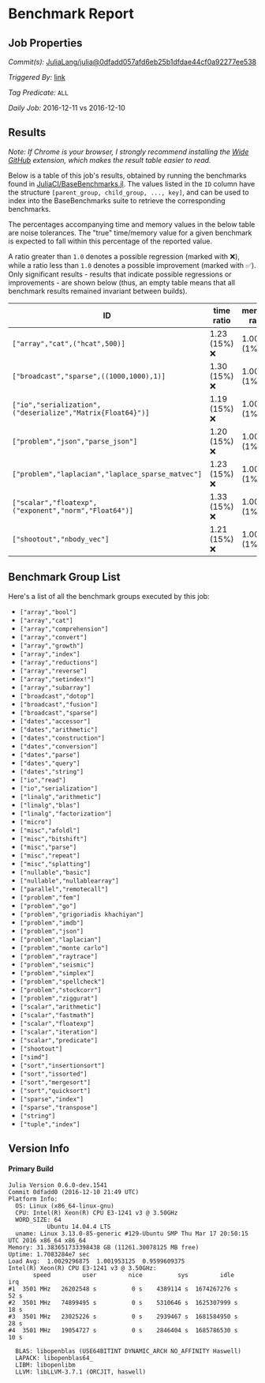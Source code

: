 # Benchmark Report

## Job Properties

*Commit(s):* [JuliaLang/julia@0dfadd057afd6eb25b1dfdae44cf0a92277ee538](https://github.com/JuliaLang/julia/commit/0dfadd057afd6eb25b1dfdae44cf0a92277ee538)

*Triggered By:* [link](https://github.com/JuliaLang/julia/commit/0dfadd057afd6eb25b1dfdae44cf0a92277ee538#commitcomment-20146603)

*Tag Predicate:* `ALL`

*Daily Job:* 2016-12-11 vs 2016-12-10

## Results

*Note: If Chrome is your browser, I strongly recommend installing the [Wide GitHub](https://chrome.google.com/webstore/detail/wide-github/kaalofacklcidaampbokdplbklpeldpj?hl=en)
extension, which makes the result table easier to read.*

Below is a table of this job's results, obtained by running the benchmarks found in
[JuliaCI/BaseBenchmarks.jl](https://github.com/JuliaCI/BaseBenchmarks.jl). The values
listed in the `ID` column have the structure `[parent_group, child_group, ..., key]`,
and can be used to index into the BaseBenchmarks suite to retrieve the corresponding
benchmarks.

The percentages accompanying time and memory values in the below table are noise tolerances. The "true"
time/memory value for a given benchmark is expected to fall within this percentage of the reported value.

A ratio greater than `1.0` denotes a possible regression (marked with :x:), while a ratio less
than `1.0` denotes a possible improvement (marked with :white_check_mark:). Only significant results - results
that indicate possible regressions or improvements - are shown below (thus, an empty table means that all
benchmark results remained invariant between builds).

| ID | time ratio | memory ratio |
|----|------------|--------------|
| `["array","cat",("hcat",500)]` | 1.23 (15%) :x: | 1.00 (1%)  |
| `["broadcast","sparse",((1000,1000),1)]` | 1.30 (15%) :x: | 1.00 (1%)  |
| `["io","serialization",("deserialize","Matrix{Float64}")]` | 1.19 (15%) :x: | 1.00 (1%)  |
| `["problem","json","parse_json"]` | 1.20 (15%) :x: | 1.00 (1%)  |
| `["problem","laplacian","laplace_sparse_matvec"]` | 1.23 (15%) :x: | 1.00 (1%)  |
| `["scalar","floatexp",("exponent","norm","Float64")]` | 1.33 (15%) :x: | 1.00 (1%)  |
| `["shootout","nbody_vec"]` | 1.21 (15%) :x: | 1.00 (1%)  |

## Benchmark Group List

Here's a list of all the benchmark groups executed by this job:

- `["array","bool"]`
- `["array","cat"]`
- `["array","comprehension"]`
- `["array","convert"]`
- `["array","growth"]`
- `["array","index"]`
- `["array","reductions"]`
- `["array","reverse"]`
- `["array","setindex!"]`
- `["array","subarray"]`
- `["broadcast","dotop"]`
- `["broadcast","fusion"]`
- `["broadcast","sparse"]`
- `["dates","accessor"]`
- `["dates","arithmetic"]`
- `["dates","construction"]`
- `["dates","conversion"]`
- `["dates","parse"]`
- `["dates","query"]`
- `["dates","string"]`
- `["io","read"]`
- `["io","serialization"]`
- `["linalg","arithmetic"]`
- `["linalg","blas"]`
- `["linalg","factorization"]`
- `["micro"]`
- `["misc","afoldl"]`
- `["misc","bitshift"]`
- `["misc","parse"]`
- `["misc","repeat"]`
- `["misc","splatting"]`
- `["nullable","basic"]`
- `["nullable","nullablearray"]`
- `["parallel","remotecall"]`
- `["problem","fem"]`
- `["problem","go"]`
- `["problem","grigoriadis khachiyan"]`
- `["problem","imdb"]`
- `["problem","json"]`
- `["problem","laplacian"]`
- `["problem","monte carlo"]`
- `["problem","raytrace"]`
- `["problem","seismic"]`
- `["problem","simplex"]`
- `["problem","spellcheck"]`
- `["problem","stockcorr"]`
- `["problem","ziggurat"]`
- `["scalar","arithmetic"]`
- `["scalar","fastmath"]`
- `["scalar","floatexp"]`
- `["scalar","iteration"]`
- `["scalar","predicate"]`
- `["shootout"]`
- `["simd"]`
- `["sort","insertionsort"]`
- `["sort","issorted"]`
- `["sort","mergesort"]`
- `["sort","quicksort"]`
- `["sparse","index"]`
- `["sparse","transpose"]`
- `["string"]`
- `["tuple","index"]`

## Version Info

#### Primary Build

```
Julia Version 0.6.0-dev.1541
Commit 0dfadd0 (2016-12-10 21:49 UTC)
Platform Info:
  OS: Linux (x86_64-linux-gnu)
  CPU: Intel(R) Xeon(R) CPU E3-1241 v3 @ 3.50GHz
  WORD_SIZE: 64
           Ubuntu 14.04.4 LTS
  uname: Linux 3.13.0-85-generic #129-Ubuntu SMP Thu Mar 17 20:50:15 UTC 2016 x86_64 x86_64
Memory: 31.383651733398438 GB (11261.30078125 MB free)
Uptime: 1.7083284e7 sec
Load Avg:  1.0029296875  1.001953125  0.9599609375
Intel(R) Xeon(R) CPU E3-1241 v3 @ 3.50GHz: 
       speed         user         nice          sys         idle          irq
#1  3501 MHz   26202548 s          0 s    4389114 s  1674267276 s         52 s
#2  3501 MHz   74899495 s          0 s    5310646 s  1625307999 s         18 s
#3  3501 MHz   23025226 s          0 s    2939467 s  1681584950 s         28 s
#4  3501 MHz   19054727 s          0 s    2846404 s  1685786530 s         10 s

  BLAS: libopenblas (USE64BITINT DYNAMIC_ARCH NO_AFFINITY Haswell)
  LAPACK: libopenblas64_
  LIBM: libopenlibm
  LLVM: libLLVM-3.7.1 (ORCJIT, haswell)

```
